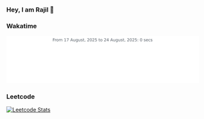### Hey, I am Rajil 👋

### Wakatime
[![wakatime-stats](https://github.com/rajilsaj/rajilsaj/blob/main/images/stat.svg)](https://wakatime.com/@rajilsaj)

### Leetcode
[![Leetcode Stats](https://leetcard.jacoblin.cool/sajila)](https://leetcode.com/sajila/)


